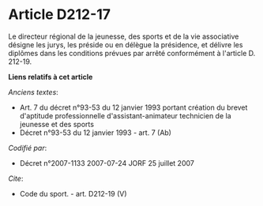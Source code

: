# Article D212-17

Le directeur régional de la jeunesse, des sports et de la vie associative désigne les jurys, les préside ou en délègue la
présidence, et délivre les diplômes dans les conditions prévues par arrêté conformément à l'article D. 212-19.

**Liens relatifs à cet article**

_Anciens textes_:

  - Art. 7 du décret n°93-53 du 12 janvier 1993 portant création du brevet d'aptitude professionnelle d'assistant-animateur technicien de la jeunesse et des sports
  - Décret n°93-53 du 12 janvier 1993 - art. 7 (Ab)

_Codifié par_:

  - Décret n°2007-1133 2007-07-24 JORF 25 juillet 2007

_Cite_:

  - Code du sport. - art. D212-19 (V)
